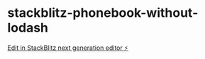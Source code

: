 # stackblitz-phonebook-without-lodash

[Edit in StackBlitz next generation editor ⚡️](https://stackblitz.com/~/github.com/straiforos/stackblitz-phonebook-without-lodash)